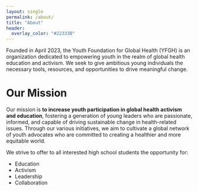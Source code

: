 ```yaml
---
layout: single
permalink: /about/
title: "About"
header:
  overlay_color: "#22333B"
---
```


Founded in April 2023, the Youth Foundation for Global Health (YFGH) is an organization dedicated to empowering youth in the realm of global health education and activism. We seek to give ambitious young individuals the necessary tools, resources, and opportunities to drive meaningful change.

# Our Mission
Our mission is **to increase youth participation in global health activism and education**, fostering a generation of young leaders who are passionate, informed, and capable of driving sustainable change in health-related issues. Through our various initiatives, we aim to cultivate a global network of youth advocates who are committed to creating a healthier and more equitable world.

We strive to offer to all interested high school students the opportunity for:
- Education
- Activism
- Leadership
- Collaboration